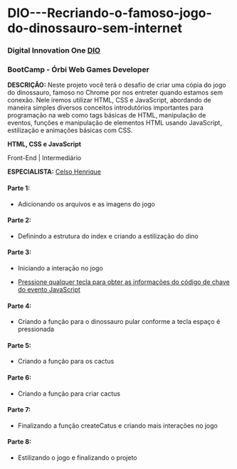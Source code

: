 # DIO---Recriando-o-famoso-jogo-do-dinossauro-sem-internet

### Digital Innovation One [DIO](https://www.dio.me/)

### BootCamp - Órbi Web Games Developer

**DESCRIÇÃO:**
Neste projeto você terá o desafio de criar uma cópia do jogo do dinossauro, famoso no Chrome por nos entreter quando estamos sem conexão. Nele iremos utilizar HTML, CSS e JavaScript, abordando de maneira simples diversos conceitos introdutórios importantes para programação na web como tags básicas de HTML, manipulação de eventos, funções e manipulação de elementos HTML usando JavaScript, estilização e animações básicas com CSS.

**HTML, CSS e JavaScript**

Front-End | Intermediário

**ESPECIALISTA:** [Celso Henrique](https://github.com/celso-henrique/)

#### Parte 1:

- Adicionando os arquivos e as imagens do jogo

#### Parte 2:

- Definindo a estrutura do index e criando a estilização do dino


#### Parte 3:

- Iniciando a interação no jogo

- [Pressione qualquer tecla para obter as informações do código de chave do evento JavaScript](https://keycode.info/)

#### Parte 4:

- Criando a função para o dinossauro pular conforme a tecla espaço é pressionada

#### Parte 5:

- Criando a função para os cactus

#### Parte 6:

- Criando a função para criar cactus

#### Parte 7:

- Finalizando a função createCatus e criando mais interações no jogo

#### Parte 8:

- Estilizando o jogo e finalizando o projeto
